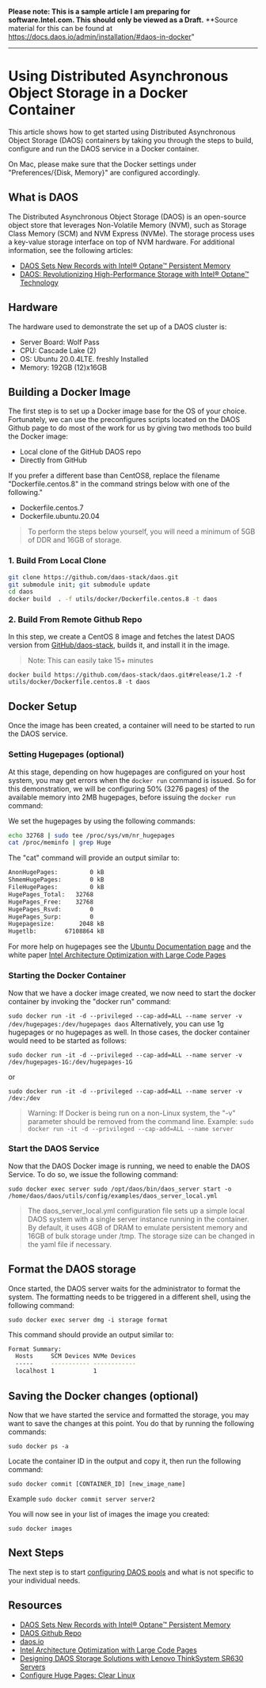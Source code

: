 **Please note: This is a sample article I am preparing for software.Intel.com. This should only be viewed as a Draft.**
**Source material for this can be found at https://docs.daos.io/admin/installation/#daos-in-docker"
***

# Using Distributed Asynchronous Object Storage in a Docker Container

This article shows how to get started using Distributed Asynchronous Object Storage (DAOS) containers by taking you through the steps to build, configure and run the DAOS service in a Docker container. 

On Mac, please make sure that the Docker settings under "Preferences/{Disk, Memory}" are configured accordingly.

## What is DAOS
The Distributed Asynchronous Object Storage (DAOS) is an open-source object store that leverages Non-Volatile Memory (NVM), such as Storage Class Memory (SCM) and NVM Express (NVMe). The storage process uses a key-value storage interface on top of NVM hardware. For additional information, see the following articles:
- [DAOS Sets New Records with Intel® Optane™ Persistent Memory](https://www.intel.com/content/www/us/en/developer/articles/technical/daos-sets-new-records-with-intel-optane-persistent-memory.html)
- [DAOS: Revolutionizing High-Performance Storage with Intel® Optane™ Technology](https://www.intel.com/content/dam/www/public/us/en/documents/solution-briefs/high-performance-storage-brief.pdf)

## Hardware 
The hardware used to demonstrate the set up of a DAOS cluster is: 
- Server Board: Wolf Pass
- CPU: Cascade Lake (2)
- OS: Ubuntu 20.0.4LTE. freshly Installed
- Memory: 192GB  (12)x16GB

## Building a Docker Image
The first step is to set up a Docker image base for the OS of your choice. Fortunately, we can use the preconfigures scripts located on the DAOS Github page to do most of the work for us by giving two methods too build the Docker image:
- Local clone of the GitHub DAOS repo
- Directly from GitHub

If you prefer a different base than CentOS8, replace the filename "Dockerfile.centos.8" in the command strings below with one of the following."
- Dockerfile.centos.7
- Dockerfile.ubuntu.20.04

> To perform the steps below yourself, you will need a minimum of 5GB of DDR and 16GB of storage. 

### 1. Build From Local Clone

```bash
git clone https://github.com/daos-stack/daos.git 
git submodule init; git submodule update
cd daos
docker build  . -f utils/docker/Dockerfile.centos.8 -t daos
```

### 2. Build From Remote Github Repo
In this step, we create a CentOS 8 image and fetches the latest DAOS version from [GitHub/daos-stack](https://github.com/daos-stack/daos/tree/master/utils/docker), builds it, and install it in the image.

> Note: This can easily take 15+ minutes

`docker build https://github.com/daos-stack/daos.git#release/1.2 -f utils/docker/Dockerfile.centos.8 -t daos`

## Docker Setup
Once the image has been created, a container will need to be started to run the DAOS service. 

### Setting Hugepages (optional)
At this stage, depending on how hugepages are configured on your host system, you may get errors when the `docker run` command is issued. So for this demonstration, we will be configuring 50% (3276 pages) of the available memory into 2MB hugepages, before issuing the `docker run` command:

We set the hugepages by using the following commands:

```bash
echo 32768 | sudo tee /proc/sys/vm/nr_hugepages
cat /proc/meminfo | grep Huge
```

The "cat" command will provide an output similar to:

```bash
AnonHugePages:         0 kB
ShmemHugePages:        0 kB
FileHugePages:         0 kB
HugePages_Total:   32768
HugePages_Free:    32768
HugePages_Rsvd:        0
HugePages_Surp:        0
Hugepagesize:       2048 kB
Hugetlb:        67108864 kB
```

For more help on hugepages see the [Ubuntu Documentation page](https://help.ubuntu.com/community/KVM%20-%20Using%20Hugepages) and the white paper [Intel Architecture Optimization with Large Code Pages](https://www.intel.com/content/dam/develop/external/us/en/documents/runtimeperformanceoptimizationblueprint-largecodepages-q1update.pdf)

### Starting the Docker Container
Now that we have a docker image created, we now need to start the docker container by invoking the "docker run" command:

`sudo docker run -it -d --privileged --cap-add=ALL --name server -v /dev/hugepages:/dev/hugepages daos`
Alternatively, you can use 1g hugepages or no hugepages as well. In those cases, the docker container would need to be started as follows:

`sudo docker run -it -d --privileged --cap-add=ALL --name server -v /dev/hugepages-1G:/dev/hugepages-1G`

or

`sudo docker run -it -d --privileged --cap-add=ALL --name server -v /dev:/dev`

> Warning: If Docker is being run on a non-Linux system, the "-v" parameter should be removed from the command line. Example:
`sudo docker run -it -d --privileged --cap-add=ALL --name server`

### Start the DAOS Service
Now that the DAOS Docker image is running, we need to enable the DAOS Service. To do so, we issue the following command:

`sudo docker exec server sudo /opt/daos/bin/daos_server start -o /home/daos/daos/utils/config/examples/daos_server_local.yml`

> The daos_server_local.yml configuration file sets up a simple local DAOS system with a single server instance running in the container. By default, it uses 4GB of DRAM to emulate persistent memory and 16GB of bulk storage under /tmp. The storage size can be changed in the yaml file if necessary.

## Format the DAOS storage
Once started, the DAOS server waits for the administrator to format the system. The formatting needs to be triggered in a different shell, using the following command:

`sudo docker exec server dmg -i storage format`

This command should provide an output similar to:

```bash
Format Summary:
  Hosts     SCM Devices NVMe Devices
  -----     ----------- ------------
  localhost 1           1
```

## Saving the Docker changes (optional)
Now that we have started the service and formatted the storage, you may want to save the changes at this point. You do that by running the following commands:

`sudo docker ps -a`

Locate the container ID in the output and copy it, then run the following command:

`sudo docker commit [CONTAINER_ID] [new_image_name]`

Example `sudo docker commit server server2`

You will now see in your list of images the image you created:

`sudo docker images`

## Next Steps 
The next step is to start [configuring DAOS pools](https://docs.daos.io/admin/pool_operations/) and what is not specific to your individual needs.

## Resources
- [DAOS Sets New Records with Intel® Optane™ Persistent Memory](https://www.intel.com/content/www/us/en/developer/articles/technical/daos-sets-new-records-with-intel-optane-persistent-memory.html)
- [DAOS Github Repo](https://github.com/daos-stack/daos)
- [daos.io](https://docs.daos.io/)
- [Intel Architecture Optimization with Large Code Pages](https://www.intel.com/content/dam/develop/external/us/en/documents/runtimeperformanceoptimizationblueprint-largecodepages-q1update.pdf)
- [Designing DAOS Storage Solutions with Lenovo ThinkSystem SR630 Servers](https://lenovopress.com/lp1398-designing-daos-storage-solutions-with-sr630)
- [Configure Huge Pages: Clear Linux](https://docs.01.org/clearlinux/latest/guides/maintenance/configure-hugepages.html)
